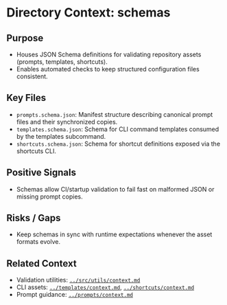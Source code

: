 # Directory Context: schemas

## Purpose

- Houses JSON Schema definitions for validating repository assets (prompts, templates, shortcuts).
- Enables automated checks to keep structured configuration files consistent.

## Key Files

- `prompts.schema.json`: Manifest structure describing canonical prompt files and their synchronized copies.
- `templates.schema.json`: Schema for CLI command templates consumed by the templates subcommand.
- `shortcuts.schema.json`: Schema for shortcut definitions exposed via the shortcuts CLI.

## Positive Signals

- Schemas allow CI/startup validation to fail fast on malformed JSON or missing prompt copies.

## Risks / Gaps

- Keep schemas in sync with runtime expectations whenever the asset formats evolve.

## Related Context

- Validation utilities: [`../src/utils/context.md`](../src/utils/context.md)
- CLI assets: [`../templates/context.md`](../templates/context.md), [`../shortcuts/context.md`](../shortcuts/context.md)
- Prompt guidance: [`../prompts/context.md`](../prompts/context.md)
